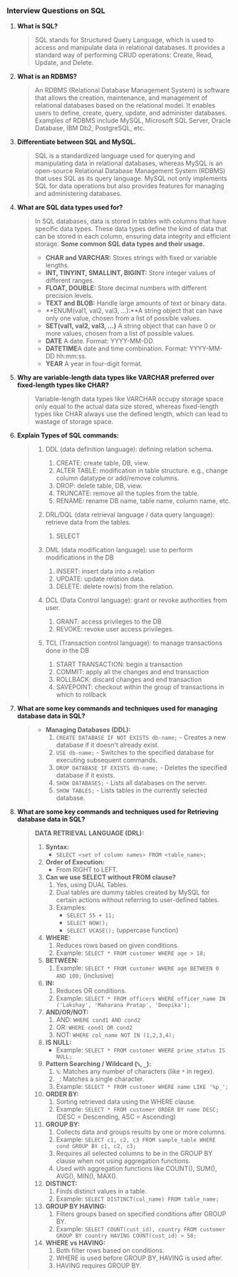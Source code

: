 
### Interview Questions on SQL

1. **What is SQL?**
   > SQL stands for Structured Query Language, which is used to access and manipulate data in relational databases. It provides a standard way of performing CRUD operations: Create, Read, Update, and Delete.

2. **What is an RDBMS?**
   > An RDBMS (Relational Database Management System) is software that allows the creation, maintenance, and management of relational databases based on the relational model. It enables users to define, create, query, update, and administer databases.
   >  Examples of RDBMS include MySQL, Microsoft SQL Server, Oracle Database, IBM Db2, PostgreSQL, etc.

3. **Differentiate between SQL and MySQL.**
   > SQL is a standardized language used for querying and manipulating data in relational databases, whereas MySQL is an open-source Relational Database Management System (RDBMS) that uses SQL as its query language. MySQL not only implements SQL for data operations but also provides features for managing and administering databases.

4. **What are SQL data types used for?**
   > In SQL databases, data is stored in tables with columns that have specific data types. These data types define the kind of data that can be stored in each column, ensuring data integrity and efficient storage.
   > **Some common SQL data types and their usage.**
   > - **CHAR and VARCHAR:** Stores strings with fixed or variable lengths.
   > - **INT, TINYINT, SMALLINT, BIGINT:** Store integer values of different ranges.
   > - **FLOAT, DOUBLE:** Store decimal numbers with different precision levels.
   > - **TEXT and BLOB:** Handle large amounts of text or binary data.
   > - **ENUM(val1, val2, val3, ...):**A string object that can have only one value, chosen from a list of possible values.
   > - **SET(val1, val2, val3, ...)** A string object that can have 0 or more values, chosen from a list of possible values.
   > - **DATE** A date. Format: YYYY-MM-DD.
   > - **DATETIME**A date and time combination. Format: YYYY-MM-DD hh:mm:ss.
   > - **YEAR** A year in four-digit format.

5. **Why are variable-length data types like VARCHAR preferred over fixed-length types like CHAR?**
   > Variable-length data types like VARCHAR occupy storage space only equal to the actual data size stored, whereas fixed-length types like CHAR always use the defined length, which can lead to wastage of storage space.


6. **Explain Types of SQL commands:**
   > 
   > 1. DDL (data definition language): defining relation schema.
   >    1. CREATE: create table, DB, view.
   >    2. ALTER TABLE: modification in table structure. e.g., change column datatype or add/remove columns.
   >    3. DROP: delete table, DB, view.
   >    4. TRUNCATE: remove all the tuples from the table.
   >    5. RENAME: rename DB name, table name, column name, etc.
   > 
   > 2. DRL/DQL (data retrieval language / data query language): retrieve data from the tables.
   >    1. SELECT
   > 
   > 3. DML (data modification language): use to perform modifications in the DB
   >    1. INSERT: insert data into a relation
   >    2. UPDATE: update relation data.
   >    3. DELETE: delete row(s) from the relation.
   > 
   > 4. DCL (Data Control language): grant or revoke authorities from user.
   >    1. GRANT: access privileges to the DB
   >    2. REVOKE: revoke user access privileges.
   > 
   > 5. TCL (Transaction control language): to manage transactions done in the DB
   >    1. START TRANSACTION: begin a transaction
   >    2. COMMIT: apply all the changes and end transaction
   >    3. ROLLBACK: discard changes and end transaction
   >    4. SAVEPOINT: checkout within the group of transactions in which to rollback


7. **What are some key commands and techniques used for managing database data in SQL?**
   > - **Managing Databases (DDL):**
   >   1. `CREATE DATABASE IF NOT EXISTS db-name;` - Creates a new database if it doesn't already exist.
   >   2. `USE db-name;` - Switches to the specified database for executing subsequent commands.
   >   3. `DROP DATABASE IF EXISTS db-name;` - Deletes the specified database if it exists.
   >   4. `SHOW DATABASES;` - Lists all databases on the server.
   >   5. `SHOW TABLES;` - Lists tables in the currently selected database.

8. **What are some key commands and techniques used for Retrieving database data in SQL?**
   > **DATA RETRIEVAL LANGUAGE (DRL):**
   > 
   > 1. **Syntax:**
   >    - `SELECT <set of column names> FROM <table_name>;`
   > 2. **Order of Execution:**
   >    - From RIGHT to LEFT.
   > 3. **Can we use SELECT without FROM clause?**
   >    1. Yes, using DUAL Tables.
   >    2. Dual tables are dummy tables created by MySQL for certain actions without referring to user-defined tables.
   >    3. Examples:
   >       - `SELECT 55 + 11;`
   >       - `SELECT NOW();`
   >       - `SELECT UCASE();` (uppercase function)
   > 4. **WHERE:**
   >    1. Reduces rows based on given conditions.
   >    2. Example: `SELECT * FROM customer WHERE age > 18;`
   > 5. **BETWEEN:**
   >    1. Example: `SELECT * FROM customer WHERE age BETWEEN 0 AND 100;` (inclusive)
   > 6. **IN:**
   >    1. Reduces OR conditions.
   >    2. Example: `SELECT * FROM officers WHERE officer_name IN ('Lakshay', 'Maharana Pratap', 'Deepika');`
   > 7. **AND/OR/NOT:**
   >    1. AND: `WHERE cond1 AND cond2`
   >    2. OR: `WHERE cond1 OR cond2`
   >    3. NOT: `WHERE col_name NOT IN (1,2,3,4);`
   > 8. **IS NULL:**
   >    - Example: `SELECT * FROM customer WHERE prime_status IS NULL;`
   > 9. **Pattern Searching / Wildcard (`%`, `_`):**
   >    1. `%`: Matches any number of characters (like `*` in regex).
   >    2. `_`: Matches a single character.
   >    3. Example: `SELECT * FROM customer WHERE name LIKE '%p_';`
   > 10. **ORDER BY:**
   >     1. Sorting retrieved data using the WHERE clause.
   >     2. Example: `SELECT * FROM customer ORDER BY name DESC;` (DESC = Descending, ASC = Ascending)
   > 11. **GROUP BY:**
   >     1. Collects data and groups results by one or more columns.
   >     2. Example: `SELECT c1, c2, c3 FROM sample_table WHERE cond GROUP BY c1, c2, c3;`
   >     3. Requires all selected columns to be in the GROUP BY clause when not using aggregation functions.
   >     4. Used with aggregation functions like COUNT(), SUM(), AVG(), MIN(), MAX().
   > 12. **DISTINCT:**
   >     1. Finds distinct values in a table.
   >     2. Example: `SELECT DISTINCT(col_name) FROM table_name;`
   > 13. **GROUP BY HAVING:**
   >     1. Filters groups based on specified conditions after GROUP BY.
   >     2. Example: `SELECT COUNT(cust_id), country FROM customer GROUP BY country HAVING COUNT(cust_id) > 50;`
   > 14. **WHERE vs HAVING:**
   >     1. Both filter rows based on conditions.
   >     2. WHERE is used before GROUP BY, HAVING is used after.
   >     3. HAVING requires GROUP BY.
   > 


